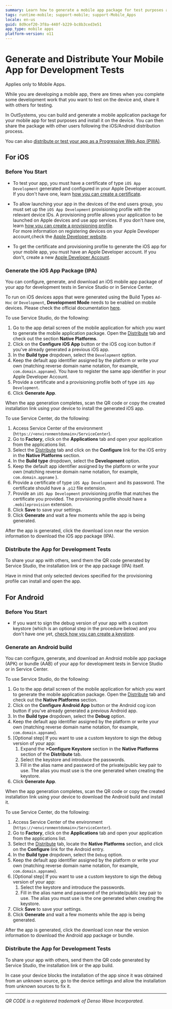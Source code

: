 ```yaml
---
summary: Learn how to generate a mobile app package for test purposes and also how to share it so others can also test.
tags: runtime-mobile; support-mobile; support-Mobile_Apps
locale: en-us
guid: 8d9cef20-3f8a-440f-b229-bc8b3ced3e51
app_type: mobile apps
platform-version: o11
---
```


# Generate and Distribute Your Mobile App for Development Tests

<div class="info" markdown="1">

Applies only to Mobile Apps.

</div>

While you are developing a mobile app, there are times when you complete some development work that you want to test on the device and, share it with others for testing.

In OutSystems, you can build and generate a mobile application package for your mobile app for test purposes and install it on the device. You can then share the package with other users following the iOS/Android distribution process.

<div class="info" markdown="1">

You can also [distribute or test your app as a Progressive Web App (PWA)](../distribute-pwa/intro.md).

</div>

## For iOS

### Before You Start

* To test your app, you must have a certificate of type `iOS App Development` generated and configured in your Apple Developer account. If you don't have one, learn [how you can create a certificate](<more-information.md#create-a-certificate>).

* To allow launching your app in the devices of the end users group, you must set up the `iOS App Development` provisioning profile with the relevant device IDs. A provisioning profile allows your application to be launched on Apple devices and use app services. If you don't have one, learn [how you can create a provisioning profile](<more-information.md#create-a-provisioning-profile>).  
For more information on registering devices on your Apple Developer account,check the [Apple Developer website](<https://developer.apple.com/library/content/documentation/IDEs/Conceptual/AppDistributionGuide/MaintainingProfiles/MaintainingProfiles.html#//apple_ref/doc/uid/TP40012582-CH30-SW10>).

* To get the certificate and provisioning profile to generate the iOS app for your mobile app, you must have an Apple Developer account. If you don't, create a new [Apple Developer Account](https://developer.apple.com/programs/ "https://developer.apple.com/programs/").

### Generate the iOS App Package (IPA)

You can configure, generate, and download an iOS mobile app package of your app for development tests in Service Studio or in Service Center.

To run on iOS devices apps that were generated using the Build Types `Ad-Hoc` or `Development`, **Development Mode** needs to be enabled on mobile devices. Please check the official documentation [here](https://developer.apple.com/documentation/Xcode/enabling-developer-mode-on-a-device).

To use Service Studio, do the following:

1. Go to the app detail screen of the mobile application for which you want to generate the mobile application package. Open the [Distribute](<intro.md#config-generate-service-studio>) tab and check out the section **Native Platforms**.
1. Click on the **Configure iOS App** button or the iOS cog icon button if you've already generated a previous iOS app.
1. In the  **Build type** dropdown, select the `Development` option.
1. Keep the default app identifier assigned by the platform or write your own (matching reverse domain name notation, for example, `com.domain.appname`). You have to register the same app identifier in your Apple Developer Account.
1. Provide a certificate and a provisioning profile both of type `iOS App Development`.
1. Click **Generate App**.

When the app generation completes, scan the QR code or copy the created installation link using your device to install the generated iOS app.

To use Service Center, do the following:

1. Access Service Center of the environment (`https://<environmentdomain>/ServiceCenter`).
1. Go to **Factory**, click on the **Applications** tab and open your application from the applications list.
1. Select the [Distribute](<intro.md#config-generate-service-center>) tab and click on the **Configure** link for the iOS entry in the **Native Platforms** section.
1. In the **Build type** dropdown, select the **Development** option.
1. Keep the default app identifier assigned by the platform or write your own (matching reverse domain name notation, for example, `com.domain.appname` ).
1. Provide a certificate of type `iOS App Development` and its password. The certificate should have a `.p12` file extension.
1. Provide an `iOS App Development` provisioning profile that matches the certificate you provided. The provisioning profile should have a `.mobileprovision` extension.
1. Click **Save** to save your settings.
1. Click **Generate** and wait a few moments while the app is being generated.

After the app is generated, click the download icon near the version information to download the iOS app package (IPA).

### Distribute the App for Development Tests

To share your app with others, send them the QR code generated by Service Studio, the installation link or the app package (IPA) itself.

<div class="info" markdown="1">

Have in mind that only selected devices specified for the provisioning profile can install and open the app.

</div>

## For Android

### Before You Start

* If you want to sign the debug version of your app with a custom keystore (which is an optional step in the procedure below) and you don't have one yet, [check how you can create a keystore](<more-information.md#create-a-keystore>).

### Generate an Android build

You can configure, generate, and download an Android mobile app package (APK) or bundle (AAB) of your app for development tests in Service Studio or in Service Center.

To use Service Studio, do the following:

1. Go to the app detail screen of the mobile application for which you want to generate the mobile application package. Open the [Distribute](<intro.md#config-generate-service-studio>) tab and check out the **Native Platforms** section.
1. Click on the **Configure Android App** button or the Android cog icon button if you've already generated a previous Android app.
1. In the **Build type** dropdown, select the **Debug** option.
1. Keep the default app identifier assigned by the platform or write your own (matching reverse domain name notation, for example, `com.domain.appname`).
1. [Optional step] If you want to use a custom keystore to sign the debug version of your app:
    1. Expand the **>Configure Keystore** section in the **Native Platforms** section of the **Distribute** tab.
    1. Select the keystore and introduce the passwords.
    1. Fill in the alias name and password of the private/public key pair to use. The alias you must use is the one generated when creating the keystore.
1. Click **Generate App**.

When the app generation completes, scan the QR code or copy the created installation link using your device to download the Android build and install it.

To use Service Center, do the following:

1. Access Service Center of the environment (`https://<environmentdomain>/ServiceCenter`).
1. Go to **Factory**, click on the **Applications** tab and open your application from the applications list.
1. Select the [Distribute](<intro.md#config-generate-service-center>) tab, locate the **Native Platforms** section, and click on the **Configure** link for the Android entry.
1. In the **Build type** dropdown, select the `Debug` option.
1. Keep the default app identifier assigned by the platform or write your own (matching reverse domain name notation, for example, `com.domain.appname`).
1. [Optional step] If you want to use a custom keystore to sign the debug version of your app:
    1. Select the keystore and introduce the passwords.
    1. Fill in the alias name and password of the private/public key pair to use. The alias you must use is the one generated when creating the keystore.
1. Click **Save** to save your settings.
1. Click **Generate** and wait a few moments while the app is being generated.

After the app is generated, click the download icon near the version information to download the Android app package or bundle.

### Distribute the App for Development Tests

To share your app with others, send them the QR code generated by Service Studio, the installation link or the app build.

<div class="info" markdown="1">

In case your device blocks the installation of the app since it was obtained from an unknown source, go to the device settings and allow the installation from unknown sources to fix it.

</div>

______________________________________________________________
_QR CODE is a registered trademark of Denso Wave Incorporated._
